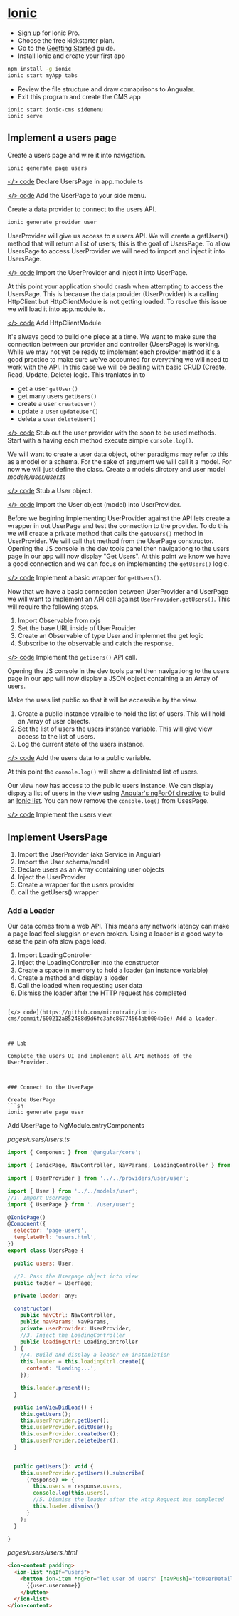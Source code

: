 # [Ionic](https://ionicframework.com/)

* [Sign up](https://dashboard.ionicjs.com/signup) for Ionic Pro.
* Choose the free kickstarter plan.
* Go to the [Geetting Started](https://ionicframework.com/getting-started) guide.
* Install Ionic and create your first app

```sh
npm install -g ionic
ionic start myApp tabs
```

* Review the file structure and draw comaprisons to Angualar.
* Exit this program and create the CMS app
```
ionic start ionic-cms sidemenu
ionic serve
```

## Implement a users page

Create a users page and wire it into navigation.
```sh
ionic generate page users
```

[</> code](https://github.com/microtrain/ionic-cms/commit/e596528a24bc6e432fc634808fc378756610a3f0)
Declare UsersPage in app.module.ts

[</>  code](https://github.com/microtrain/ionic-cms/commit/52c30d29da7b72ffa6920aa95ae50900bbad07f5)
Add the UserPage to your side menu.

Create a data provider to connect to the users API.
```sh
ionic generate provider user
```

UserProvider will give us access to a users API. We will create a getUsers() method that will return a list of users; this is the goal of UsersPage. To allow UsersPage to access UserProvider we will need to import and inject it into UsersPage.

[</> code](https://github.com/microtrain/ionic-cms/commit/708980c169ca58a8e6b76a3aa036430ab361c3e7) Import the UserProvider and inject it into UserPage.

At this point your application should crash when attempting to access the UsersPage. This is because the data provider (UserProvider) is a calling HttpClient but HttpClientModule is not getting loaded. To resolve this issue we will load it into app.module.ts.

[</> code](https://github.com/microtrain/ionic-cms/commit/f71c37d378356286e1430d57af46163965bef089) Add HttpClientModule

It's always good to build one piece at a time. We want to make sure the connection between our provider and controller (UsersPage) is working. While we may not yet be ready to implement each provider method it's a good practice to make sure we've accounted for everything we will need to work with the API. In this case we will be dealing with basic CRUD (Create, Read, Update, Delete) logic. This tranlates in to
* get a user ```getUser()```
* get many users ```getUsers()```
* create a user ```createUser()```
* update a user ```updateUser()```
* delete a user ```deleteUser()```

[</> code](https://github.com/microtrain/ionic-cms/commit/7101ff4bb7163d3e6a7781317bae6502208f775a) Stub out the user provider with the soon to be used methods. Start with a having each method execute simple ```console.log()```.

We will want to create a user data object, other paradigms may refer to this as a model or a schema. For the sake of argument we will call it a model. For now we will just define the class. Create a models dirctory and user model *models/user/user.ts*

[</> code](https://github.com/microtrain/ionic-cms/commit/2a47fa9797f86e22e163dc101e926534b343d8bd) Stub a User object.

[</> code](https://github.com/microtrain/ionic-cms/commit/635f989e910a2aa409d78b190855753bd5d3b41e) Import the User object (model) into UserProvider.

Before we begining implementing UserProvider against the API lets create a wrapper in out UserPage and test the connection to the provider. To do this we will create a private method that calls the ```getUsers()``` method in UserProvider. We will call that method from the UserPage constructor. Opening the JS console in the dev tools panel then navigationg to the users page in our app will now display "Get Users". At this point we know we have a good connection and we can focus on implementing the ```getUsers()``` logic.

[</> code](https://github.com/microtrain/ionic-cms/commit/2bc571d53cc0fc4a29fb1ed5d63cbb8e278301c5) Implement a basic wrapper for ```getUsers()```.

Now that we have a basic connection between UserProvider and UserPage we will want to implement an API call against ```UserProvider.getUsers()```. This will require the following steps.
1. Import Observable from rxjs
1. Set the base URL inside of UserProvider
1. Create an Observable of type User and implemnet the get logic
1. Subscribe to the observable and catch the response.

[</> code](https://github.com/microtrain/ionic-cms/commit/64e3eff7bb1726a4ab7b97071be6568481a765e4) Implement the ```getUsers()``` API call.

Opening the JS console in the dev tools panel then navigationg to the users page in our app will now display a JSON object containing a an Array of users.

Make the uses list public so that it will be accessible by the view.

1. Create a public instance varaible to hold the list of users. This will hold an Array of user objects.
2. Set the list of users the users instance variable. This will give view access to the list of users.
3. Log the current state of the users instance.

[</> code](https://github.com/microtrain/ionic-cms/commit/a613fe7b1382ac84e13400aff2548603ad51ad37) Add the users data to a public variable.

At this point the ```console.log()``` will show a deliniated list of users.

Our view now has access to the public users instance. We can display dispay a list of users in the view using [Angular's ngForOf directive](https://angular.io/api/common/NgForOf) to build an [Ionic list](https://ionicframework.com/docs/components/#lists). You can now remove the ```console.log()``` from UsesPage.

[</> code](https://github.com/microtrain/ionic-cms/commit/67a8b26843b56478bf9976b96248d9c072bb1dcb) Implement the users view.

## Implement UsersPage

1. Import the UserProvider (aka Service in Angular)
2. Import the User schema/model
3. Declare users as an Array containing user objects
4. Inject the UserProvider
5. Create a wrapper for the users provider
6. call the getUsers() wrapper

### Add a Loader

Our data comes from a web API. This means any network latency can make a page load feel sluggish or even broken. Using a loader is a good way to ease the pain ofa slow page load. 

1. Import LoadingController
2. Inject the LoadingController into the constructor
3. Create a space in memory to hold a loader (an instance variable)
4. Create a method and display a loader
5. Call the loaded when requesting user data
6. Dismiss the loader after the HTTP request has completed
```

[</> code](https://github.com/microtrain/ionic-cms/commit/600212a852488d9d6fc3afc86774564ab0004b0e) Add a loader.



## Lab

Complete the users UI and implement all API methods of the UserProvider.



### Connect to the UserPage

Create UserPage
```sh
ionic generate page user
```

Add UserPage to NgModule.entryComponents

*pages/users/users.ts*
```js
import { Component } from '@angular/core';

import { IonicPage, NavController, NavParams, LoadingController } from 'ionic-angular';

import { UserProvider } from '../../providers/user/user';

import { User } from '../../models/user';
//1. Import UserPage
import { UserPage } from '../user/user';

@IonicPage()
@Component({
  selector: 'page-users',
  templateUrl: 'users.html',
})
export class UsersPage {

  public users: User;

  //2. Pass the Userpage object into view
  public toUser = UserPage;

  private loader: any;

  constructor(
    public navCtrl: NavController,
    public navParams: NavParams,
    private userProvider: UserProvider,
    //3. Inject the LoadingController
    public loadingCtrl: LoadingController
  ) {
    //4. Build and display a loader on instaniation
    this.loader = this.loadingCtrl.create({
      content: 'Loading...',
    });

    this.loader.present();
  }

  public ionViewDidLoad() {
    this.getUsers();
    this.userProvider.getUser();
    this.userProvider.editUser();
    this.userProvider.createUser();
    this.userProvider.deleteUser();
  }


  public getUsers(): void {
    this.userProvider.getUsers().subscribe(
      (response) => {
        this.users = response.users,
        console.log(this.users),
        //5. Dismiss the loader after the Http Request has completed
        this.loader.dismiss()
      }
    );
  }

}
```

*pages/users/users.html*
```html
<ion-content padding>
  <ion-list *ngIf="users">
    <button ion-item *ngFor="let user of users" [navPush]="toUserDetail" [navParams]="user._id">
      {{user.username}}
    </button>
  </ion-list>
</ion-content>
```







